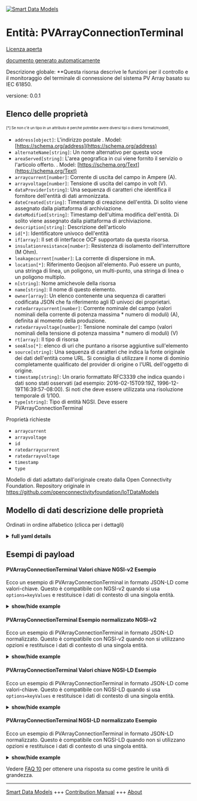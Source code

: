 <!-- 10-Header -->  
[![Smart Data Models](https://smartdatamodels.org/wp-content/uploads/2022/01/SmartDataModels_logo.png "Logo")](https://smartdatamodels.org)  
Entità: PVArrayConnectionTerminal  
=================================<!-- /10-Header -->  
<!-- 15-License -->  
[Licenza aperta](https://github.com/smart-data-models//dataModel.OCF/blob/master/PVArrayConnectionTerminal/LICENSE.md)  
[documento generato automaticamente](https://docs.google.com/presentation/d/e/2PACX-1vTs-Ng5dIAwkg91oTTUdt8ua7woBXhPnwavZ0FxgR8BsAI_Ek3C5q97Nd94HS8KhP-r_quD4H0fgyt3/pub?start=false&loop=false&delayms=3000#slide=id.gb715ace035_0_60)  
<!-- /15-License -->  
<!-- 20-Description -->  
Descrizione globale: **Questa risorsa descrive le funzioni per il controllo e il monitoraggio del terminale di connessione del sistema PV Array basato su IEC 61850.  
versione: 0.0.1  
<!-- /20-Description -->  
<!-- 30-PropertiesList -->  

## Elenco delle proprietà  

<sup><sub>[*] Se non c'è un tipo in un attributo è perché potrebbe avere diversi tipi o diversi formati/modelli</sub></sup>.  
- `address[object]`: L'indirizzo postale  . Model: [https://schema.org/address](https://schema.org/address)- `alternateName[string]`: Un nome alternativo per questa voce  - `areaServed[string]`: L'area geografica in cui viene fornito il servizio o l'articolo offerto.  . Model: [https://schema.org/Text](https://schema.org/Text)- `arraycurrent[number]`: Corrente di uscita del campo in Ampere (A).  - `arrayvoltage[number]`: Tensione di uscita del campo in volt (V).  - `dataProvider[string]`: Una sequenza di caratteri che identifica il fornitore dell'entità di dati armonizzata.  - `dateCreated[string]`: Timestamp di creazione dell'entità. Di solito viene assegnato dalla piattaforma di archiviazione.  - `dateModified[string]`: Timestamp dell'ultima modifica dell'entità. Di solito viene assegnato dalla piattaforma di archiviazione.  - `description[string]`: Descrizione dell'articolo  - `id[*]`: Identificatore univoco dell'entità  - `if[array]`: Il set di interfacce OCF supportato da questa risorsa.  - `insulationresistance[number]`: Resistenza di isolamento dell'interruttore (M Ohm).  - `leakagecurrent[number]`: La corrente di dispersione in mA.  - `location[*]`: Riferimento Geojson all'elemento. Può essere un punto, una stringa di linea, un poligono, un multi-punto, una stringa di linea o un poligono multiplo.  - `n[string]`: Nome amichevole della risorsa  - `name[string]`: Il nome di questo elemento.  - `owner[array]`: Un elenco contenente una sequenza di caratteri codificata JSON che fa riferimento agli ID univoci dei proprietari.  - `ratedarraycurrent[number]`: Corrente nominale del campo (valori nominali della corrente di potenza massima * numero di moduli) (A), definita al momento della produzione.  - `ratedarrayvoltage[number]`: Tensione nominale del campo (valori nominali della tensione di potenza massima * numero di moduli) (V)  - `rt[array]`: Il tipo di risorsa  - `seeAlso[*]`: elenco di uri che puntano a risorse aggiuntive sull'elemento  - `source[string]`: Una sequenza di caratteri che indica la fonte originale dei dati dell'entità come URL. Si consiglia di utilizzare il nome di dominio completamente qualificato del provider di origine o l'URL dell'oggetto di origine.  - `timestamp[string]`: Un orario formattato RFC3339 che indica quando i dati sono stati osservati (ad esempio: 2016-02-15T09:19Z, 1996-12-19T16:39:57-08:00). Si noti che deve essere utilizzata una risoluzione temporale di 1/100.  - `type[string]`: Tipo di entità NGSI. Deve essere PVArrayConnectionTerminal  <!-- /30-PropertiesList -->  
<!-- 35-RequiredProperties -->  
Proprietà richieste  
- `arraycurrent`  - `arrayvoltage`  - `id`  - `ratedarraycurrent`  - `ratedarrayvoltage`  - `timestamp`  - `type`  <!-- /35-RequiredProperties -->  
<!-- 40-RequiredProperties -->  
Modello di dati adattato dall'originale creato dalla Open Connectivity Foundation. Repository originale in https://github.com/openconnectivityfoundation/IoTDataModels  
<!-- /40-RequiredProperties -->  
<!-- 50-DataModelHeader -->  
## Modello di dati descrizione delle proprietà  
Ordinati in ordine alfabetico (clicca per i dettagli)  
<!-- /50-DataModelHeader -->  
<!-- 60-ModelYaml -->  
<details><summary><strong>full yaml details</strong></summary>    
```yaml  
PVArrayConnectionTerminal:    
  description: 'This Resource describes functions for the control and monitoring of IEC 61850 based PV Array system connection terminal.'    
  properties:    
    address:    
      description: 'The mailing address'    
      properties:    
        addressCountry:    
          description: 'Property. The country. For example, Spain. Model:''https://schema.org/addressCountry'''    
          type: string    
        addressLocality:    
          description: 'Property. The locality in which the street address is, and which is in the region. Model:''https://schema.org/addressLocality'''    
          type: string    
        addressRegion:    
          description: 'Property. The region in which the locality is, and which is in the country. Model:''https://schema.org/addressRegion'''    
          type: string    
        postOfficeBoxNumber:    
          description: 'Property. The post office box number for PO box addresses. For example, 03578. Model:''https://schema.org/postOfficeBoxNumber'''    
          type: string    
        postalCode:    
          description: 'Property. The postal code. For example, 24004. Model:''https://schema.org/https://schema.org/postalCode'''    
          type: string    
        streetAddress:    
          description: 'Property. The street address. Model:''https://schema.org/streetAddress'''    
          type: string    
      type: object    
      x-ngsi:    
        model: https://schema.org/address    
        type: Property    
    alternateName:    
      description: 'An alternative name for this item'    
      type: string    
      x-ngsi:    
        type: Property    
    areaServed:    
      description: 'The geographic area where a service or offered item is provided'    
      type: string    
      x-ngsi:    
        model: https://schema.org/Text    
        type: Property    
    arraycurrent:    
      description: 'Output current of array in Ampere (A).'    
      readOnly: true    
      type: number    
      x-ngsi:    
        type: Property    
    arrayvoltage:    
      description: 'Output voltage of array in volts (V).'    
      readOnly: true    
      type: number    
      x-ngsi:    
        type: Property    
    dataProvider:    
      description: 'A sequence of characters identifying the provider of the harmonised data entity.'    
      type: string    
      x-ngsi:    
        type: Property    
    dateCreated:    
      description: 'Entity creation timestamp. This will usually be allocated by the storage platform.'    
      format: date-time    
      type: string    
      x-ngsi:    
        type: Property    
    dateModified:    
      description: 'Timestamp of the last modification of the entity. This will usually be allocated by the storage platform.'    
      format: date-time    
      type: string    
      x-ngsi:    
        type: Property    
    description:    
      description: 'A description of this item'    
      type: string    
      x-ngsi:    
        type: Property    
    id:    
      anyOf: &pvarrayconnectionterminal_-_properties_-_owner_-_items_-_anyof    
        - description: 'Property. Identifier format of any NGSI entity'    
          maxLength: 256    
          minLength: 1    
          pattern: ^[\w\-\.\{\}\$\+\*\[\]`|~^@!,:\\]+$    
          type: string    
        - description: 'Property. Identifier format of any NGSI entity'    
          format: uri    
          type: string    
      description: 'Unique identifier of the entity'    
      x-ngsi:    
        type: Property    
    if:    
      description: 'The OCF Interface set supported by this Resource.'    
      items:    
        enum:    
          - oic.if.s    
          - oic.if.baseline    
        type: string    
      minItems: 2    
      readOnly: true    
      type: array    
      uniqueItems: true    
      x-ngsi:    
        type: Property    
    insulationresistance:    
      description: 'Insulation resistance of circuit breaker (M Ohm).'    
      readOnly: true    
      type: number    
      x-ngsi:    
        type: Property    
    leakagecurrent:    
      description: 'The leakage current in mA.'    
      readOnly: true    
      type: number    
      x-ngsi:    
        type: Property    
    location:    
      description: 'Geojson reference to the item. It can be Point, LineString, Polygon, MultiPoint, MultiLineString or MultiPolygon'    
      oneOf:    
        - description: 'GeoProperty. Geojson reference to the item. Point'    
          properties:    
            bbox:    
              items:    
                type: number    
              minItems: 4    
              type: array    
            coordinates:    
              items:    
                type: number    
              minItems: 2    
              type: array    
            type:    
              enum:    
                - Point    
              type: string    
          required:    
            - type    
            - coordinates    
          title: 'GeoJSON Point'    
          type: object    
        - description: 'GeoProperty. Geojson reference to the item. LineString'    
          properties:    
            bbox:    
              items:    
                type: number    
              minItems: 4    
              type: array    
            coordinates:    
              items:    
                items:    
                  type: number    
                minItems: 2    
                type: array    
              minItems: 2    
              type: array    
            type:    
              enum:    
                - LineString    
              type: string    
          required:    
            - type    
            - coordinates    
          title: 'GeoJSON LineString'    
          type: object    
        - description: 'GeoProperty. Geojson reference to the item. Polygon'    
          properties:    
            bbox:    
              items:    
                type: number    
              minItems: 4    
              type: array    
            coordinates:    
              items:    
                items:    
                  items:    
                    type: number    
                  minItems: 2    
                  type: array    
                minItems: 4    
                type: array    
              type: array    
            type:    
              enum:    
                - Polygon    
              type: string    
          required:    
            - type    
            - coordinates    
          title: 'GeoJSON Polygon'    
          type: object    
        - description: 'GeoProperty. Geojson reference to the item. MultiPoint'    
          properties:    
            bbox:    
              items:    
                type: number    
              minItems: 4    
              type: array    
            coordinates:    
              items:    
                items:    
                  type: number    
                minItems: 2    
                type: array    
              type: array    
            type:    
              enum:    
                - MultiPoint    
              type: string    
          required:    
            - type    
            - coordinates    
          title: 'GeoJSON MultiPoint'    
          type: object    
        - description: 'GeoProperty. Geojson reference to the item. MultiLineString'    
          properties:    
            bbox:    
              items:    
                type: number    
              minItems: 4    
              type: array    
            coordinates:    
              items:    
                items:    
                  items:    
                    type: number    
                  minItems: 2    
                  type: array    
                minItems: 2    
                type: array    
              type: array    
            type:    
              enum:    
                - MultiLineString    
              type: string    
          required:    
            - type    
            - coordinates    
          title: 'GeoJSON MultiLineString'    
          type: object    
        - description: 'GeoProperty. Geojson reference to the item. MultiLineString'    
          properties:    
            bbox:    
              items:    
                type: number    
              minItems: 4    
              type: array    
            coordinates:    
              items:    
                items:    
                  items:    
                    items:    
                      type: number    
                    minItems: 2    
                    type: array    
                  minItems: 4    
                  type: array    
                type: array    
              type: array    
            type:    
              enum:    
                - MultiPolygon    
              type: string    
          required:    
            - type    
            - coordinates    
          title: 'GeoJSON MultiPolygon'    
          type: object    
      x-ngsi:    
        type: GeoProperty    
    n:    
      description: 'Friendly name of the Resource'    
      maxLength: 64    
      readOnly: true    
      type: string    
      x-ngsi:    
        type: Property    
    name:    
      description: 'The name of this item.'    
      type: string    
      x-ngsi:    
        type: Property    
    owner:    
      description: 'A List containing a JSON encoded sequence of characters referencing the unique Ids of the owner(s)'    
      items:    
        anyOf: *pvarrayconnectionterminal_-_properties_-_owner_-_items_-_anyof    
        description: 'Property. Unique identifier of the entity'    
      type: array    
      x-ngsi:    
        type: Property    
    ratedarraycurrent:    
      description: 'Rated current of array (Nominal values of maximum power current * number of modules) (A), defined at manufacturing time.'    
      readOnly: true    
      type: number    
      x-ngsi:    
        type: Property    
    ratedarrayvoltage:    
      description: 'Rated voltage of array (Nominal values of maximum power voltage * number of modules) (V)'    
      readOnly: true    
      type: number    
      x-ngsi:    
        type: Property    
    rt:    
      description: 'The Resource Type'    
      items:    
        enum:    
          - oic.r.pvconnectionterminal    
        maxLength: 64    
        type: string    
      minItems: 1    
      readOnly: true    
      type: array    
      uniqueItems: true    
      x-ngsi:    
        type: Property    
    seeAlso:    
      description: 'list of uri pointing to additional resources about the item'    
      oneOf:    
        - items:    
            format: uri    
            type: string    
          minItems: 1    
          type: array    
        - format: uri    
          type: string    
      x-ngsi:    
        type: Property    
    source:    
      description: 'A sequence of characters giving the original source of the entity data as a URL. Recommended to be the fully qualified domain name of the source provider, or the URL to the source object.'    
      type: string    
      x-ngsi:    
        type: Property    
    timestamp:    
      description: 'An RFC3339 formatted time indicating when the data was observed (e.g.: 2016-02-15T09:19Z, 1996-12-19T16:39:57-08:00). Note that 1/100 time resolution should be used.'    
      format: date-time    
      readOnly: true    
      type: string    
      x-ngsi:    
        type: Property    
    type:    
      description: 'NGSI entity type. It has to be PVArrayConnectionTerminal'    
      enum:    
        - PVArrayConnectionTerminal    
      type: string    
      x-ngsi:    
        type: Property    
  required:    
    - ratedarrayvoltage    
    - ratedarraycurrent    
    - arrayvoltage    
    - arraycurrent    
    - timestamp    
    - id    
    - type    
  type: object    
  x-derived-from: https://raw.githubusercontent.com/openconnectivityfoundation/IoTDataModels/master/PVArraySystemConnectionTerminalResURI.swagger.json    
  x-disclaimer: 'Redistribution and use in source and binary forms, with or without modification, are permitted  provided that the license conditions are met. Copyleft (c) 2021 Contributors to Smart Data Models Program'    
  x-license-url: https://github.com/smart-data-models/dataModel.OCF/blob/master/PVArrayConnectionTerminal/LICENSE.md    
  x-model-schema: https://smart-data-models.github.io/dataModel.OCF/PVArrayConnectionTerminal/schema.json    
  x-model-tags: OCF    
  x-version: 0.0.1    
```  
</details>    
<!-- /60-ModelYaml -->  
<!-- 70-MiddleNotes -->  
<!-- /70-MiddleNotes -->  
<!-- 80-Examples -->  
## Esempi di payload  
#### PVArrayConnectionTerminal Valori chiave NGSI-v2 Esempio  
Ecco un esempio di PVArrayConnectionTerminal in formato JSON-LD come valori-chiave. Questo è compatibile con NGSI-v2 quando si usa `options=keyValues` e restituisce i dati di contesto di una singola entità.  
<details><summary><strong>show/hide example</strong></summary>    
```json  
{  
  "id": "urn:ngsi-ld:PVArrayConnectionTerminal:id:PBQS:43835461",  
  "dateCreated": "2012-07-24T16:11:16Z",  
  "dateModified": "2003-05-24T19:12:32Z",  
  "source": "Area able surface south attention measure involve. Establish product because floor reason exist design effect. Place point Republican conference ten. Professional teach budget mother unit.",  
  "name": "Send offer season significant. Or glass especially Democrat enter spring people.",  
  "alternateName": "Six benefit relationship. Language stay she fact explain growth sister. Reach reveal police day key read office.",  
  "description": "Two might million benefit continue specific clearly street. Society dream show of.",  
  "dataProvider": "Bad either recently rate candidate plan. Deep young again pass provide something ok.",  
  "owner": [  
    "urn:ngsi-ld:PVArrayConnectionTerminal:items:GZHR:33550282",  
    "urn:ngsi-ld:PVArrayConnectionTerminal:items:JFYB:81797940"  
  ],  
  "seeAlso": [  
    "urn:ngsi-ld:PVArrayConnectionTerminal:items:QZDS:82605439",  
    "urn:ngsi-ld:PVArrayConnectionTerminal:items:CCOW:10298726"  
  ],  
  "location": {  
    "type": "Point",  
    "coordinates": [  
      -16.2130695,  
      103.091866  
    ]  
  },  
  "address": {  
    "streetAddress": "Like business much top tree fish. Exist place he two. Weight stop ball development yard already. Record cultural ground foreign purpose director make.",  
    "addressLocality": "Police subject cup figure media stuff. My through sure good scene. Less action among hard quite leave stand apply.",  
    "addressRegion": "Notice my power know water standard. Actually none effect at smile.",  
    "addressCountry": "Production defense however dinner say successful. Ok model enter subject kid reduce art.",  
    "postalCode": "Physical management she fish land director. Name nothing beyond kitchen.",  
    "postOfficeBoxNumber": "Rock economic add physical power. Away physical size woman garden surface foreign."  
  },  
  "areaServed": "Over choice nearly they budget find. Power others environmental since page brother party house.",  
  "rt": [  
    "oic.r.pvconnectionterminal",  
    "oic.r.pvconnectionterminal"  
  ],  
  "ratedarrayvoltage": {  
    "type": "Property",  
    "value": 391.0  
  },  
  "ratedarraycurrent": {  
    "type": "Property",  
    "value": 169.2  
  },  
  "arrayvoltage": {  
    "type": "Property",  
    "value": 763.9  
  },  
  "arraycurrent": {  
    "type": "Property",  
    "value": 519.0  
  },  
  "leakagecurrent": {  
    "type": "Property",  
    "value": 313.0  
  },  
  "insulationresistance": {  
    "type": "Property",  
    "value": 348.8  
  },  
  "timestamp": "1979-06-05T23:42:36Z",  
  "n": "Reason movie student performance. Best gas including. Huge food deep relate raise fear.",  
  "if": [  
    "oic.if.baseline",  
    "oic.if.s"  
  ],  
  "type": "PVArrayConnectionTerminal"  
}  
```  
</details>  
#### PVArrayConnectionTerminal Esempio normalizzato NGSI-v2  
Ecco un esempio di PVArrayConnectionTerminal in formato JSON-LD normalizzato. Questo è compatibile con NGSI-v2 quando non si utilizzano opzioni e restituisce i dati di contesto di una singola entità.  
<details><summary><strong>show/hide example</strong></summary>    
```json  
{  
  "id": {  
    "type": "string",  
    "value": "urn:ngsi-ld:PVArrayConnectionTerminal:id:PBQS:43835461"  
  },  
  "dateCreated": {  
    "format": "date-time",  
    "type": "string",  
    "value": "2012-07-24T16:11:16Z"  
  },  
  "dateModified": {  
    "format": "date-time",  
    "type": "string",  
    "value": "2003-05-24T19:12:32Z"  
  },  
  "source": {  
    "type": "string",  
    "value": "Area able surface south attention measure involve. Establish product because floor reason exist design effect. Place point Republican conference ten. Professional teach budget mother unit."  
  },  
  "name": {  
    "type": "string",  
    "value": "Send offer season significant. Or glass especially Democrat enter spring people."  
  },  
  "alternateName": {  
    "type": "string",  
    "value": "Six benefit relationship. Language stay she fact explain growth sister. Reach reveal police day key read office."  
  },  
  "description": {  
    "type": "string",  
    "value": "Two might million benefit continue specific clearly street. Society dream show of."  
  },  
  "dataProvider": {  
    "type": "string",  
    "value": "Bad either recently rate candidate plan. Deep young again pass provide something ok."  
  },  
  "owner": {  
    "type": "array",  
    "value": [  
      "urn:ngsi-ld:PVArrayConnectionTerminal:items:GZHR:33550282",  
      "urn:ngsi-ld:PVArrayConnectionTerminal:items:JFYB:81797940"  
    ]  
  },  
  "seeAlso": {  
    "type": "array",  
    "value": [  
      "urn:ngsi-ld:PVArrayConnectionTerminal:items:QZDS:82605439",  
      "urn:ngsi-ld:PVArrayConnectionTerminal:items:CCOW:10298726"  
    ]  
  },  
  "location": {  
    "type": "object",  
    "value": {  
      "type": "Point",  
      "coordinates": [  
        -16.2130695,  
        103.091866  
      ]  
    }  
  },  
  "address": {  
    "type": "object",  
    "value": {  
      "streetAddress": "Like business much top tree fish. Exist place he two. Weight stop ball development yard already. Record cultural ground foreign purpose director make.",  
      "addressLocality": "Police subject cup figure media stuff. My through sure good scene. Less action among hard quite leave stand apply.",  
      "addressRegion": "Notice my power know water standard. Actually none effect at smile.",  
      "addressCountry": "Production defense however dinner say successful. Ok model enter subject kid reduce art.",  
      "postalCode": "Physical management she fish land director. Name nothing beyond kitchen.",  
      "postOfficeBoxNumber": "Rock economic add physical power. Away physical size woman garden surface foreign."  
    }  
  },  
  "areaServed": {  
    "type": "string",  
    "value": "Over choice nearly they budget find. Power others environmental since page brother party house."  
  },  
  "rt": {  
    "type": "array",  
    "value": [  
      "oic.r.pvconnectionterminal",  
      "oic.r.pvconnectionterminal"  
    ]  
  },  
  "ratedarrayvoltage": {  
    "type": "object",  
    "value": {  
      "type": "Property",  
      "value": 391.0  
    }  
  },  
  "ratedarraycurrent": {  
    "type": "object",  
    "value": {  
      "type": "Property",  
      "value": 169.2  
    }  
  },  
  "arrayvoltage": {  
    "type": "object",  
    "value": {  
      "type": "Property",  
      "value": 763.9  
    }  
  },  
  "arraycurrent": {  
    "type": "object",  
    "value": {  
      "type": "Property",  
      "value": 519.0  
    }  
  },  
  "leakagecurrent": {  
    "type": "object",  
    "value": {  
      "type": "Property",  
      "value": 313.0  
    }  
  },  
  "insulationresistance": {  
    "type": "object",  
    "value": {  
      "type": "Property",  
      "value": 348.8  
    }  
  },  
  "timestamp": {  
    "format": "date-time",  
    "type": "string",  
    "value": "1979-06-05T23:42:36Z"  
  },  
  "n": {  
    "type": "string",  
    "value": "Reason movie student performance. Best gas including. Huge food deep relate raise fear."  
  },  
  "if": {  
    "type": "array",  
    "value": [  
      "oic.if.baseline",  
      "oic.if.s"  
    ]  
  },  
  "type": {  
    "type": "string",  
    "value": "PVArrayConnectionTerminal"  
  }  
}  
```  
</details>  
#### PVArrayConnectionTerminal Valori chiave NGSI-LD Esempio  
Ecco un esempio di PVArrayConnectionTerminal in formato JSON-LD come valori-chiave. Questo è compatibile con NGSI-LD quando si usa `options=keyValues` e restituisce i dati di contesto di una singola entità.  
<details><summary><strong>show/hide example</strong></summary>    
```json  
{  
    "id": "urn:ngsi-ld:PVArrayConnectionTerminal:id:PBQS:43835461",  
    "dateCreated": "2012-07-24T16:11:16Z",  
    "dateModified": "2003-05-24T19:12:32Z",  
    "source": "Area able surface south attention measure involve. Establish product because floor reason exist design effect. Place point Republican conference ten. Professional teach budget mother unit.",  
    "name": "Send offer season significant. Or glass especially Democrat enter spring people.",  
    "alternateName": "Six benefit relationship. Language stay she fact explain growth sister. Reach reveal police day key read office.",  
    "description": "Two might million benefit continue specific clearly street. Society dream show of.",  
    "dataProvider": "Bad either recently rate candidate plan. Deep young again pass provide something ok.",  
    "owner": [  
        "urn:ngsi-ld:PVArrayConnectionTerminal:items:GZHR:33550282",  
        "urn:ngsi-ld:PVArrayConnectionTerminal:items:JFYB:81797940"  
    ],  
    "seeAlso": [  
        "urn:ngsi-ld:PVArrayConnectionTerminal:items:QZDS:82605439",  
        "urn:ngsi-ld:PVArrayConnectionTerminal:items:CCOW:10298726"  
    ],  
    "location": {  
        "type": "Point",  
        "coordinates": [  
            -16.2130695,  
            103.091866  
        ]  
    },  
    "address": {  
        "streetAddress": "Like business much top tree fish. Exist place he two. Weight stop ball development yard already. Record cultural ground foreign purpose director make.",  
        "addressLocality": "Police subject cup figure media stuff. My through sure good scene. Less action among hard quite leave stand apply.",  
        "addressRegion": "Notice my power know water standard. Actually none effect at smile.",  
        "addressCountry": "Production defense however dinner say successful. Ok model enter subject kid reduce art.",  
        "postalCode": "Physical management she fish land director. Name nothing beyond kitchen.",  
        "postOfficeBoxNumber": "Rock economic add physical power. Away physical size woman garden surface foreign."  
    },  
    "areaServed": "Over choice nearly they budget find. Power others environmental since page brother party house.",  
    "rt": [  
        "oic.r.pvconnectionterminal",  
        "oic.r.pvconnectionterminal"  
    ],  
    "ratedarrayvoltage": {  
        "type": "Property",  
        "value": 391.0  
    },  
    "ratedarraycurrent": {  
        "type": "Property",  
        "value": 169.2  
    },  
    "arrayvoltage": {  
        "type": "Property",  
        "value": 763.9  
    },  
    "arraycurrent": {  
        "type": "Property",  
        "value": 519.0  
    },  
    "leakagecurrent": {  
        "type": "Property",  
        "value": 313.0  
    },  
    "insulationresistance": {  
        "type": "Property",  
        "value": 348.8  
    },  
    "timestamp": "1979-06-05T23:42:36Z",  
    "n": "Reason movie student performance. Best gas including. Huge food deep relate raise fear.",  
    "if": [  
        "oic.if.baseline",  
        "oic.if.s"  
    ],  
    "type": "PVArrayConnectionTerminal",  
    "@context": [  
        "https://smartdatamodels.org/context.jsonld",  
        "https://raw.githubusercontent.com/smart-data-models/dataModel.OCF/master/context.jsonld"  
    ]  
}  
```  
</details>  
#### PVArrayConnectionTerminal NGSI-LD normalizzato Esempio  
Ecco un esempio di PVArrayConnectionTerminal in formato JSON-LD normalizzato. Questo è compatibile con NGSI-LD quando non si utilizzano opzioni e restituisce i dati di contesto di una singola entità.  
<details><summary><strong>show/hide example</strong></summary>    
```json  
{  
    "id": "urn:ngsi-ld:PVArrayConnectionTerminal:id:TSKM:94319420",  
    "dateCreated": {  
        "type": "Property",  
        "value": {  
            "@type": "DateTime",  
            "@value": "1985-04-07T15:49:57Z"  
        }  
    },  
    "dateModified": {  
        "type": "Property",  
        "value": {  
            "@type": "DateTime",  
            "@value": "2001-06-17T14:35:04Z"  
        }  
    },  
    "source": {  
        "type": "Property",  
        "value": "Sit animal word hair design. Suffer until town human. Ever statement race ready also TV rock. Indicate sing rate your civil reality house."  
    },  
    "name": {  
        "type": "Property",  
        "value": "Behavior Congress skill region huge. Young put sound agreement especially line section. Management approach work high great available charge rate."  
    },  
    "alternateName": {  
        "type": "Property",  
        "value": "Success south top especially. City ask store lawyer."  
    },  
    "description": {  
        "type": "Property",  
        "value": "Hospital father remember including enjoy special. Green military interesting close they. Culture health doctor light seem magazine."  
    },  
    "dataProvider": {  
        "type": "Property",  
        "value": "Anything performance building its drug. Character officer dream bar open body reflect."  
    },  
    "owner": {  
        "type": "Property",  
        "value": [  
            "urn:ngsi-ld:PVArrayConnectionTerminal:items:WIPM:01594399",  
            "urn:ngsi-ld:PVArrayConnectionTerminal:items:MNFV:28890953"  
        ]  
    },  
    "seeAlso": {  
        "type": "Property",  
        "value": [  
            "urn:ngsi-ld:PVArrayConnectionTerminal:items:VXKM:24155728"  
        ]  
    },  
    "location": {  
        "type": "Property",  
        "value": {  
            "type": "Point",  
            "coordinates": [  
                -56.20957,  
                -170.652443  
            ]  
        }  
    },  
    "address": {  
        "type": "Property",  
        "value": {  
            "streetAddress": "Tv second concern least price relationship. International fly debate indicate exactly. Business experience control relate entire style game.",  
            "addressLocality": "Themselves go financial skill sound full half. Mr our accept plant adult beat partner. Red present movement option reason low indicate.",  
            "addressRegion": "Usually stand evening deep activity. Instead catch physical song cell. Unit member would dinner form other water treat.",  
            "addressCountry": "Share place reduce available leader nor. Smile them fly. Can main example water technology world break.",  
            "postalCode": "Assume fight fund them number white. Music again knowledge defense. Establish once those degree board data.",  
            "postOfficeBoxNumber": "Wear air crime performance."  
        }  
    },  
    "areaServed": {  
        "type": "Property",  
        "value": "Fill person national. Concern dream upon."  
    },  
    "rt": {  
        "type": "Property",  
        "value": [  
            "oic.r.pvconnectionterminal"  
        ]  
    },  
    "ratedarrayvoltage": {  
        "type": "Property",  
        "value": 775.5  
    },  
    "ratedarraycurrent": {  
        "type": "Property",  
        "value": 712.8  
    },  
    "arrayvoltage": {  
        "type": "Property",  
        "value": 977.5  
    },  
    "arraycurrent": {  
        "type": "Property",  
        "value": 460.0  
    },  
    "leakagecurrent": {  
        "type": "Property",  
        "value": 951.2  
    },  
    "insulationresistance": {  
        "type": "Property",  
        "value": 438.9  
    },  
    "timestamp": {  
        "type": "Property",  
        "value": {  
            "@type": "DateTime",  
            "@value": "1976-04-28T20:02:52Z"  
        }  
    },  
    "n": {  
        "type": "Property",  
        "value": "Owner surface news eat piece land. Front realize cover week within along. Student war painting rate."  
    },  
    "if": {  
        "type": "Property",  
        "value": [  
            "oic.if.s",  
            "oic.if.baseline"  
        ]  
    },  
    "type": "PVArrayConnectionTerminal",  
    "@context": [  
        "https://smartdatamodels.org/context.jsonld",  
        "https://raw.githubusercontent.com/smart-data-models/dataModel.OCF/master/context.jsonld"  
    ]  
}  
```  
</details><!-- /80-Examples -->  
<!-- 90-FooterNotes -->  
<!-- /90-FooterNotes -->  
<!-- 95-Units -->  
Vedere [FAQ 10](https://smartdatamodels.org/index.php/faqs/) per ottenere una risposta su come gestire le unità di grandezza.  
<!-- /95-Units -->  
<!-- 97-LastFooter -->  
---  
[Smart Data Models](https://smartdatamodels.org) +++ [Contribution Manual](https://bit.ly/contribution_manual) +++ [About](https://bit.ly/Introduction_SDM)<!-- /97-LastFooter -->  
